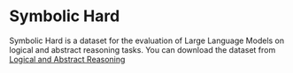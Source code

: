 # Symbolic Hard
Symbolic Hard is a dataset for the evaluation of Large Language Models on logical and abstract reasoning tasks. You can download the dataset from [Logical and Abstract Reasoning](https://github.com/Strong-AI-Lab/Logical-and-abstract-reasoning/tree/main)